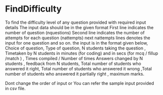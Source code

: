 # FindDifficulty
To find the difficulty level of any question provided with required input details
The input data should be in the given format
First line indicates the number of question (nquestions)
Second line indicates the number of attempts for each question (nattempts)
next nattempts lines denotes the input for one question and so on.
the input is in the format given below,
Choice of question, Type of question, N students taking the question , Timetaken by N students in minutes (for coding) and in secs (for mcq / fillup /match ) , Times compiled / Number of times Answers changed by N students , feedback from N students, Total number of students who answered it right, Total number of students who answered it wrong ,Total number of students who answered it partially right , maximum marks.

Dont change the order of input or You can refer the sample input provided in csv file.
